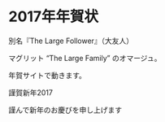 # 2017年年賀状

別名『The Large Follower』（大友人）

マグリット “The Large Family” のオマージュ。

年賀サイトで動きます。

<a href="https://butchi.github.io/nenga/2017/" style="text-decoration: none;"><div class="link-box"><div class="img-box"><div style="background-image: url('https://butchi.github.io/nenga/2017/ogp.jpg');"></div></div><div class="text-box"><p class="title">謹賀新年2017</p><p class="description">謹んで新年のお慶びを申し上げます</p></div></div></a>
